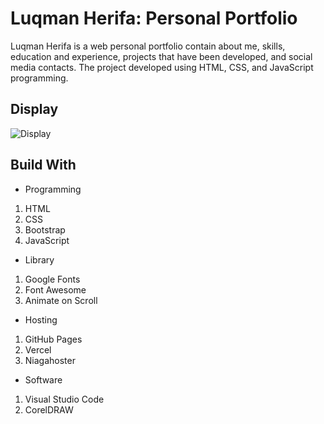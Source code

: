 # Luqman Herifa: Personal Portfolio
Luqman Herifa is a web personal portfolio contain about me, skills, education and experience, projects that have been developed, and social media contacts. The project developed using HTML, CSS, and JavaScript programming.

## Display
![Display](https://luqmanherifa.site/images/imgluqmanherifa.png)

## Build With
- Programming
1. HTML
2. CSS
3. Bootstrap
4. JavaScript
- Library
1. Google Fonts
2. Font Awesome
3. Animate on Scroll
- Hosting
1. GitHub Pages
2. Vercel
3. Niagahoster
- Software
1. Visual Studio Code
2. CorelDRAW
